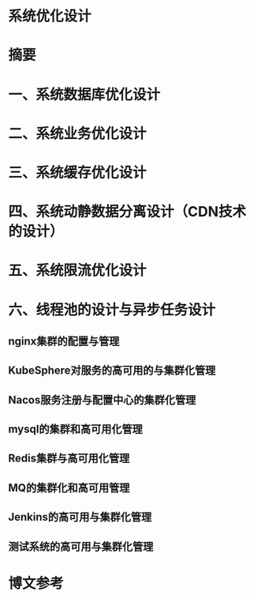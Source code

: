 # 系统优化设计


# 摘要


# 一、系统数据库优化设计



# 二、系统业务优化设计



# 三、系统缓存优化设计



# 四、系统动静数据分离设计（CDN技术的设计）



# 五、系统限流优化设计



# 六、线程池的设计与异步任务设计


## nginx集群的配置与管理

## KubeSphere对服务的高可用的与集群化管理

## Nacos服务注册与配置中心的集群化管理

## mysql的集群和高可用化管理

## Redis集群与高可用化管理

## MQ的集群化和高可用管理

## Jenkins的高可用与集群化管理

## 测试系统的高可用与集群化管理



# 博文参考


